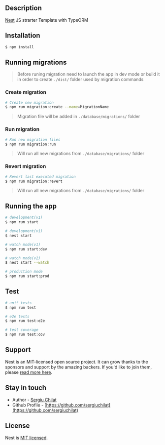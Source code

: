 ## Description

[Nest](https://github.com/nestjs/nest) JS strarter Template with TypeORM

## Installation

```bash
$ npm install
```

## Running migrations
> Before runing migration need to launch the app in dev mode or build it in order to create ``./dist/`` folder used by migration commands

### Create migration

```bash
# Create new migration
$ npm run migration:create --name=MigrationName
```
> Migration file will be added in ``./database/migrations/`` folder

### Run migration

```bash
# Run new migration files
$ npm run migration:run
```
> Will run all new migrations from ``./database/migrations/`` folder

### Revert migration

```bash
# Revert last executed migration
$ npm run migration:revert
```
> Will run all new migrations from ``./database/migrations/`` folder

## Running the app

```bash
# development(v1)
$ npm run start

# development(v1)
$ nest start

# watch mode(v1)
$ npm run start:dev

# watch mode(v2)
$ nest start --watch

# production mode
$ npm run start:prod
```

## Test

```bash
# unit tests
$ npm run test

# e2e tests
$ npm run test:e2e

# test coverage
$ npm run test:cov
```

## Support

Nest is an MIT-licensed open source project. It can grow thanks to the sponsors and support by the amazing backers. If you'd like to join them, please [read more here](https://docs.nestjs.com/support).

## Stay in touch

- Author - [Sergiu Chilat](https://sergiu.live)
- Github Profile - [https://github.com/sergiuchilat](https://github.com/sergiuchilat)


## License

Nest is [MIT licensed](LICENSE).
